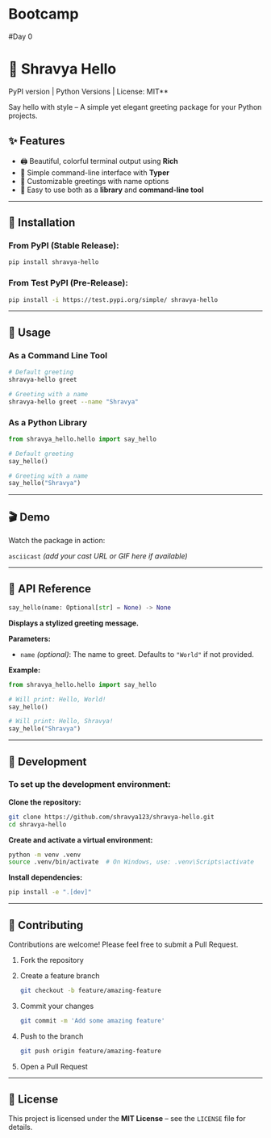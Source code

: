 # Bootcamp
#Day 0 

# 🎉 Shravya Hello

PyPI version | Python Versions | License: MIT**

Say hello with style – A simple yet elegant greeting package for your Python projects.


## ✨ Features

* 🖨️ Beautiful, colorful terminal output using **Rich**
* 🎯 Simple command-line interface with **Typer**
* 🔧 Customizable greetings with name options
* 🚀 Easy to use both as a **library** and **command-line tool**

---

## 🚀 Installation

### From PyPI (Stable Release):

```bash
pip install shravya-hello
```

### From Test PyPI (Pre-Release):

```bash
pip install -i https://test.pypi.org/simple/ shravya-hello
```

---

## 🧩 Usage

### As a Command Line Tool

```bash
# Default greeting
shravya-hello greet

# Greeting with a name
shravya-hello greet --name "Shravya"
```

### As a Python Library

```python
from shravya_hello.hello import say_hello

# Default greeting
say_hello()

# Greeting with a name
say_hello("Shravya")
```

---

## 🎬 Demo

Watch the package in action:

`asciicast` *(add your cast URL or GIF here if available)*

---

## 📘 API Reference

```python
say_hello(name: Optional[str] = None) -> None
```

**Displays a stylized greeting message.**

**Parameters:**

* `name` *(optional)*: The name to greet. Defaults to `"World"` if not provided.

**Example:**

```python
from shravya_hello.hello import say_hello

# Will print: Hello, World!
say_hello()

# Will print: Hello, Shravya!
say_hello("Shravya")
```

---

## 🔧 Development

### To set up the development environment:

**Clone the repository:**

```bash
git clone https://github.com/shravya123/shravya-hello.git
cd shravya-hello
```

**Create and activate a virtual environment:**

```bash
python -m venv .venv
source .venv/bin/activate  # On Windows, use: .venv\Scripts\activate
```

**Install dependencies:**

```bash
pip install -e ".[dev]"
```

---

## 🤝 Contributing

Contributions are welcome! Please feel free to submit a Pull Request.

1. Fork the repository
2. Create a feature branch

   ```bash
   git checkout -b feature/amazing-feature
   ```
3. Commit your changes

   ```bash
   git commit -m 'Add some amazing feature'
   ```
4. Push to the branch

   ```bash
   git push origin feature/amazing-feature
   ```
5. Open a Pull Request

---

## 📝 License

This project is licensed under the **MIT License** – see the `LICENSE` file for details.

